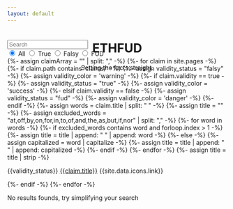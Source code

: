 ```yaml
---
layout: default
---
```



<!-- Header -->
<header class="bg-blue-dark">
  <div class="container pt-3 pb-5 mt-2 mb-5 text-center text-white">
    <h1 class="display-5 fw-bold text-capitalize mt-5">ETHFUD</h1>
    <div class="col-lg-7 mx-auto">
      <p class="lead mb-4">Setting the facts straight.</p>
    </div>
  </div>
</header>



<!-- Content -->
<section class="">
  <div class="container py-5">
    <div class="row justify-content-center" style="margin-top: -8rem;">
      <div class="col-12 mb-4">
        <div class="card rounded-3 mx-auto bg-blue" style="max-width: 40rem;">
          <div class="card-body my-3 mx-0 mx-sm-2 mx-md-3">
            <!-- Search -->
            <div class="input-group mb-4">
              <input id="searchInput" type="text" class="form-control bg-blue-dark rounded-3" placeholder="Search" aria-label="Search" onkeyup="search()">
            </div>
            <!-- Filter -->
            <div class="filter btn-group d-flex justify-content-center mb-4 pb-2" role="group" aria-label="filter">
              <input type="radio" class="btn-check" name="filter" id="filterAll" value="all" autocomplete="off" onclick="applyFilter()" checked>
              <label class="btn btn-sm" for="filterAll">All</label>
              <input type="radio" class="btn-check" name="filter" id="filterTrue" value="true" autocomplete="off" onclick="applyFilter()">
              <label class="btn btn-sm" for="filterTrue">True</label>
              <input type="radio" class="btn-check" name="filter" id="filterFalsy" value="falsy" autocomplete="off" onclick="applyFilter()">
              <label class="btn btn-sm" for="filterFalsy">Falsy</label>
              <input type="radio" class="btn-check" name="filter" id="filterFud" value="fud" autocomplete="off" onclick="applyFilter()">
              <label class="btn btn-sm" for="filterFud">FUD</label>
            </div>
            <!-- Claims -->
            <div class="">
              {%- assign claimArray = "" | split: "," -%}
              {%- for claim in site.pages -%}
                {%- if claim.path contains 'claims/' -%}
                  {%- assign validity_status = "falsy" -%}
                  {%- assign validity_color = 'warning' -%}
                  {%- if claim.validity == true -%}
                    {%- assign validity_status = "true" -%}
                    {%- assign validity_color = 'success' -%}
                  {%- elsif claim.validity == false -%}
                    {%- assign validity_status = "fud" -%}
                    {%- assign validity_color = 'danger' -%}
                  {%- endif -%}
                  {%- assign words = claim.title | split: " " -%}
                  {%- assign title = "" -%}
                  {%- assign excluded_words = "at,off,by,on,for,in,to,of,and,the,as,but,if,nor" | split: "," -%}
                  {%- for word in words -%}
                    {%- if excluded_words contains word and forloop.index > 1 -%}
                      {%- assign title = title | append: " " | append: word -%}
                    {%- else -%}
                      {%- assign capitalized = word | capitalize -%}
                      {%- assign title = title | append: " " | append: capitalized -%}
                    {%- endif -%}
                  {%- endfor -%}
                  {%- assign title = title | strip -%}
                  <p class="claim {{validity_status}} d-flex align-items-start">
                    <span class="validity me-2 text-uppercase fst-italic fw-semibold text-{{validity_color}}">{{validity_status}}</span>
                    <a href="{{claim.url}}" target="_blank" class="flex-fill me-2 text-decoration-none">{{claim.title}}</a>
                    <span id="claim{{forloop.index}}" class="copy" onclick="copyText('{{site.url}}{{claim.url}}', this.id)" data-bs-toggle="tooltip" data-bs-placement="top" title="Copied!" data-bs-trigger="click">{{site.data.icons.link}}</span>
                  </p>
                {%- endif -%}
              {%- endfor -%}
              <p id="noResults" class="d-none text-gray">No results founds, try simplifying your search</p>
            </div>
          </div>
        </div>
      </div>
    </div>
  </div>
</section>